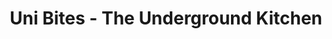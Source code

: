 ---
title: "Uni Bites - The Underground Kitchen"
url: /graz/uni-bites-the-underground-kitchen/
shop: Kiosk
---
